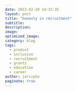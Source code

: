 ```yaml
---
date: 2023-02-28 14:32:35
layout: post
title: "honesty in recruitment"
subtitle:
description:
image:
optimized_image:
category: blog
tags:
  - product
  - inclusion
  - recruitment
  - grants
  - education
  - career
author: jarczyko
paginate: true
---
```

